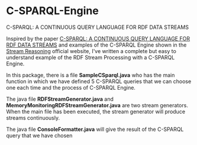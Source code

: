 # C-SPARQL-Engine
<p>C-SPARQL: A CONTINUOUS QUERY LANGUAGE FOR RDF DATA STREAMS</p>

<p>Inspired by the paper <a href="https://pdfs.semanticscholar.org/1aca/dbf0c0616b4b9bd287ff8d9d164d96778589.pdf">C-SPARQL: A CONTINUOUS QUERY LANGUAGE FOR RDF DATA STREAMS</a> and examples of the C-SPARQL Engine shown in the <a href="http://streamreasoning.org/">Stream Reasoning</a> official website, I've written a complete but easy to understand example of the RDF Stream Processing with a C-SPARQL Engine.</p>

<p>In this package, there is a file <b>SampleCSparql.java</b> who has the main function in which we have defined 5 C-SPARQL queries that we can choose one each time and the process of C-SPARQL Engine.</p>

<p>The java file <b>RDFStreamGenerator.java</b> and <b>MemoryMonitoringRDFStreamGenerator.java</b> are two stream generators. When the main file has been executed, the stream generator will produce streams continuously.</p>

<p>The java file <b>ConsoleFormatter.java</b> will give the result of the C-SPARQL query that we have chosen</p>
